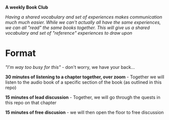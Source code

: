 **A weekly Book Club**

_Having a shared vocabulary and set of experiences makes communication much much easier. While we can't actually all have the same experiences, we can all "read" the same books together. This will give us a shared vocabulary and set of "reference" experiences to draw upon_

# Format

_"I'm way too busy for this"_ - don't worry, we have your back...

**30 minutes of listening to a chapter together, over zoom** - Together we will listen to the audio book of a specific section of the book (as outlined in this repo)

**15 minutes of lead discussion** - Together, we will go through the quests in this repo on that chapter

**15 minutes of free discusion** - we will then open the floor to free discussion
